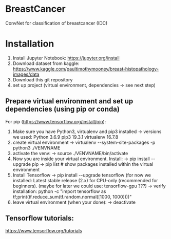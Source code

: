 # BreastCancer
ConvNet for classification of breastcancer (IDC)

# Installation

1. Install Jupyter Notebook: https://jupyter.org/install
2. Download dataset from kaggle: https://www.kaggle.com/paultimothymooney/breast-histopathology-images/data
3. Download this git repository
4. set up project (virtual environment, dependencies -> see next step)

## Prepare virtual environment and set up dependencies (using pip or conda)

For pip (https://www.tensorflow.org/install/pip):
1. Make sure you have Python3, virtualenv and pip3 installed
   -> versions we used:
      Python		3.6.9
      pip3		19.3.1
      virtualenv	16.7.8
2. create virtual environment
   -> virtualenv --system-site-packages -p python3 ./VENVNAME
3. activate the venv:
   -> source ./VENVNAME/bin/activate
4. Now you are inside your virtual environment. Install:
   -> pip install --upgrade pip
   -> pip list  # show packages installed within the virtual environment
5. Install Tensorflow
   -> pip install --upgrade tensorflow
      (for now we installed: Latest stable release (2.x) for CPU-only (recommended for beginners).
      (maybe for later we could use: tensorflow-gpu ???)
   -> verify installation:
      python -c "import tensorflow as tf;print(tf.reduce_sum(tf.random.normal([1000, 1000])))"
6. leave virtual environment (when your done):
   -> deactivate


## Tensorflow tutorials:
https://www.tensorflow.org/tutorials 
